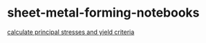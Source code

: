 # sheet-metal-forming-notebooks

[calculate principal stresses and yield criteria](https://github.com/dmpalma/sheet-metal-forming-notebooks/blob/master/calculate%20principal%20stresses%20and%20yield%20criteria.ipynb)
